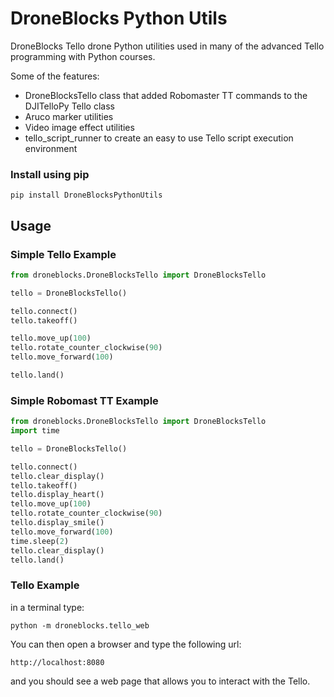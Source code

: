 # DroneBlocks Python Utils

DroneBlocks Tello drone Python utilities used in many of the advanced Tello programming with Python courses.

Some of the features:

* DroneBlocksTello class that added Robomaster TT commands to the DJITelloPy Tello class
* Aruco marker utilities
* Video image effect utilities
* tello_script_runner to create an easy to use Tello script execution environment


### Install using pip
```shell
pip install DroneBlocksPythonUtils
```

## Usage

### Simple Tello Example

```python
from droneblocks.DroneBlocksTello import DroneBlocksTello

tello = DroneBlocksTello()

tello.connect()
tello.takeoff()

tello.move_up(100)
tello.rotate_counter_clockwise(90)
tello.move_forward(100)

tello.land()

```

### Simple Robomast TT Example
```python
from droneblocks.DroneBlocksTello import DroneBlocksTello
import time

tello = DroneBlocksTello()

tello.connect()
tello.clear_display()
tello.takeoff()
tello.display_heart()
tello.move_up(100)
tello.rotate_counter_clockwise(90)
tello.display_smile()
tello.move_forward(100)
time.sleep(2)
tello.clear_display()
tello.land()

```

### Tello Example

in a terminal type:
```shell
python -m droneblocks.tello_web
```

You can then open a browser and type the following url:

`http://localhost:8080`

and you should see a web page that allows you to interact with the Tello.
